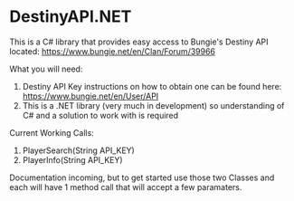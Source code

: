 # DestinyAPI.NET
This is a C# library that provides easy access to Bungie's Destiny API located: https://www.bungie.net/en/Clan/Forum/39966

What you will need:
1. Destiny API Key instructions on how to obtain one can be found here: https://www.bungie.net/en/User/API
2. This is a .NET library (very much in development) so understanding of C# and a solution to work with is required

Current Working Calls:
1. PlayerSearch(String API_KEY)
2. PlayerInfo(String API_KEY)


Documentation incoming, but to get started use those two Classes and each will have 1 method call that will accept a few paramaters.

